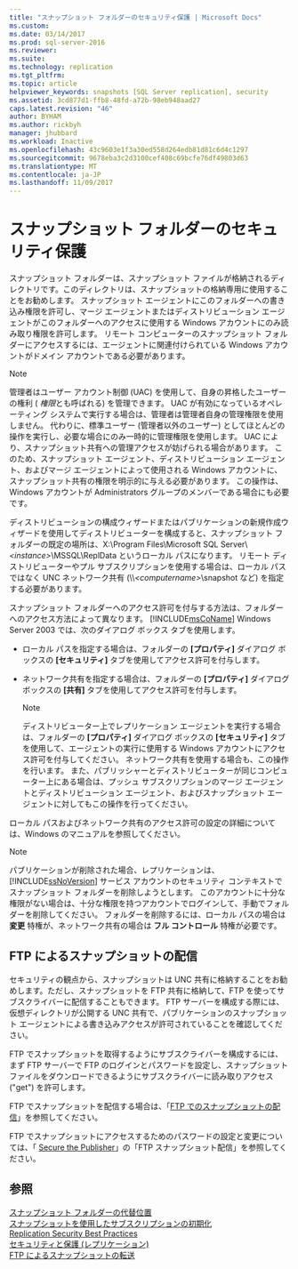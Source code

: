 ```yaml
---
title: "スナップショット フォルダーのセキュリティ保護 | Microsoft Docs"
ms.custom: 
ms.date: 03/14/2017
ms.prod: sql-server-2016
ms.reviewer: 
ms.suite: 
ms.technology: replication
ms.tgt_pltfrm: 
ms.topic: article
helpviewer_keywords: snapshots [SQL Server replication], security
ms.assetid: 3cd877d1-ffb8-48fd-a72b-98eb948aad27
caps.latest.revision: "46"
author: BYHAM
ms.author: rickbyh
manager: jhubbard
ms.workload: Inactive
ms.openlocfilehash: 43c9603e1f3a30ed558d264edb81d81c6d4c1297
ms.sourcegitcommit: 9678eba3c2d3100cef408c69bcfe76df49803d63
ms.translationtype: MT
ms.contentlocale: ja-JP
ms.lasthandoff: 11/09/2017
---
```

# <a name="secure-the-snapshot-folder"></a>スナップショット フォルダーのセキュリティ保護
  スナップショット フォルダーは、スナップショット ファイルが格納されるディレクトリです。このディレクトリは、スナップショットの格納専用に使用することをお勧めします。 スナップショット エージェントにこのフォルダーへの書き込み権限を許可し、マージ エージェントまたはディストリビューション エージェントがこのフォルダーへのアクセスに使用する Windows アカウントにのみ読み取り権限を許可します。 リモート コンピューターのスナップショット フォルダーにアクセスするには、エージェントに関連付けられている Windows アカウントがドメイン アカウントである必要があります。  
  
> [!NOTE]  
>  管理者はユーザー アカウント制御 (UAC) を使用して、自身の昇格したユーザーの権利 ( *権限*とも呼ばれる) を管理できます。 UAC が有効になっているオペレーティング システムで実行する場合は、管理者は管理者自身の管理権限を使用しません。 代わりに、標準ユーザー (管理者以外のユーザー) としてほとんどの操作を実行し、必要な場合にのみ一時的に管理権限を使用します。 UAC により、スナップショット共有への管理アクセスが妨げられる場合があります。 このため、スナップショット エージェント、ディストリビューション エージェント、およびマージ エージェントによって使用される Windows アカウントに、スナップショット共有の権限を明示的に与える必要があります。 この操作は、Windows アカウントが Administrators グループのメンバーである場合にも必要です。  
  
 ディストリビューションの構成ウィザードまたはパブリケーションの新規作成ウィザードを使用してディストリビューターを構成すると、スナップショット フォルダーの既定の場所は、X:\Program Files\Microsoft SQL Server\\*\<instance>*\MSSQL\ReplData というローカル パスになります。 リモート ディストリビューターやプル サブスクリプションを使用する場合は、ローカル パスではなく UNC ネットワーク共有 (\\\\<*computername>*\snapshot など) を指定する必要があります。  
  
 スナップショット フォルダーへのアクセス許可を付与する方法は、フォルダーへのアクセス方法によって異なります。 [!INCLUDE[msCoName](../../../includes/msconame-md.md)] Windows Server 2003 では、次のダイアログ ボックス タブを使用します。  
  
-   ローカル パスを指定する場合は、フォルダーの **[プロパティ]** ダイアログ ボックスの **[セキュリティ]** タブを使用してアクセス許可を付与します。  
  
-   ネットワーク共有を指定する場合は、フォルダーの **[プロパティ]** ダイアログ ボックスの **[共有]** タブを使用してアクセス許可を付与します。  
  
    > [!NOTE]  
    >  ディストリビューター上でレプリケーション エージェントを実行する場合は、フォルダーの **[プロパティ]** ダイアログ ボックスの **[セキュリティ]** タブを使用して、エージェントの実行に使用する Windows アカウントにアクセス許可を付与してください。 ネットワーク共有を使用する場合も、この操作を行います。 また、パブリッシャーとディストリビューターが同じコンピューター上にある場合は、プッシュ サブスクリプションのマージ エージェントとディストリビューション エージェント、およびスナップショット エージェントに対してもこの操作を行ってください。  
  
 ローカル パスおよびネットワーク共有のアクセス許可の設定の詳細については、Windows のマニュアルを参照してください。  
  
> [!NOTE]  
>  パブリケーションが削除された場合、レプリケーションは、 [!INCLUDE[ssNoVersion](../../../includes/ssnoversion-md.md)] サービス アカウントのセキュリティ コンテキストでスナップショット フォルダーを削除しようとします。 このアカウントに十分な権限がない場合は、十分な権限を持つアカウントでログインして、手動でフォルダーを削除してください。 フォルダーを削除するには、ローカル パスの場合は **変更** 特権が、ネットワーク共有の場合は **フル コントロール** 特権が必要です。  
  
## <a name="delivering-snapshots-through-ftp"></a>FTP によるスナップショットの配信  
 セキュリティの観点から、スナップショットは UNC 共有に格納することをお勧めします。ただし、スナップショットを FTP 共有に格納して、FTP を使ってサブスクライバーに配信することもできます。 FTP サーバーを構成する際には、仮想ディレクトリが公開する UNC 共有で、パブリケーションのスナップショット エージェントによる書き込みアクセスが許可されていることを確認してください。  
  
 FTP でスナップショットを取得するようにサブスクライバーを構成するには、まず FTP サーバーで FTP のログインとパスワードを設定し、スナップショット ファイルをダウンロードできるようにサブスクライバーに読み取りアクセス ("get") を許可します。  
  
 FTP でスナップショットを配信する場合は、「[FTP でのスナップショットの配信](../../../relational-databases/replication/publish/deliver-a-snapshot-through-ftp.md)」を参照してください。  
  
 FTP でスナップショットにアクセスするためのパスワードの設定と変更については、「 [Secure the Publisher](../../../relational-databases/replication/security/secure-the-publisher.md)」の「FTP スナップショット配信」を参照してください。  
  
## <a name="see-also"></a>参照  
 [スナップショット フォルダーの代替位置](../../../relational-databases/replication/alternate-snapshot-folder-locations.md)   
 [スナップショットを使用したサブスクリプションの初期化](../../../relational-databases/replication/initialize-a-subscription-with-a-snapshot.md)   
 [Replication Security Best Practices](../../../relational-databases/replication/security/replication-security-best-practices.md)   
 [セキュリティと保護 &#40;レプリケーション&#41;](../../../relational-databases/replication/security/security-and-protection-replication.md)   
 [FTP によるスナップショットの転送](../../../relational-databases/replication/transfer-snapshots-through-ftp.md)  
  
  
